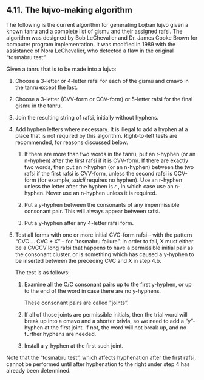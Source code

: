 <a id="section-lujvo-making"></a>4.11. <a id="c4s11"></a>The lujvo-making algorithm
-----------------------------------------------------------------------------------

<a id="id-1.5.13.2.1" class="indexterm"></a>The following is the current algorithm for generating Lojban lujvo given a known tanru and a complete list of gismu and their assigned rafsi. The algorithm was designed by Bob LeChevalier and Dr. James Cooke Brown for computer program implementation. It was modified in 1989 with the assistance of Nora LeChevalier, who detected a flaw in the original “tosmabru test”.

Given a tanru that is to be made into a lujvo:

1.  Choose a 3-letter or 4-letter rafsi for each of the gismu and cmavo in the tanru except the last.

2.  Choose a 3-letter (CVV-form or CCV-form) or 5-letter rafsi for the final gismu in the tanru.

3.  Join the resulting string of rafsi, initially without hyphens.

4.  <a id="id-1.5.13.4.4.1.1" class="indexterm"></a>Add hyphen letters where necessary. It is illegal to add a hyphen at a place that is not required by this algorithm. Right-to-left tests are recommended, for reasons discussed below.

    1.  If there are more than two words in the tanru, put an r-hyphen (or an n-hyphen) after the first rafsi if it is CVV-form. If there are exactly two words, then put an r-hyphen (or an n-hyphen) between the two rafsi if the first rafsi is CVV-form, unless the second rafsi is CCV-form (for example, _<a id="id-1.5.13.4.4.2.1.1.1.1" class="indexterm"></a>saicli_ requires no hyphen). Use an r-hyphen unless the letter after the hyphen is _r_ , in which case use an n-hyphen. Never use an n-hyphen unless it is required.

    2.  Put a y-hyphen between the consonants of any impermissible consonant pair. This will always appear between rafsi.

    3.  <a id="id-1.5.13.4.4.2.3.1.1" class="indexterm"></a>Put a y-hyphen after any 4-letter rafsi form.

    
5.  Test all forms with one or more initial CVC-form rafsi – with the pattern “CVC ... CVC + X” – for “tosmabru failure”. In order to fail, X must either be a CVCCV long rafsi that happens to have a permissible initial pair as the consonant cluster, or is something which has caused a y-hyphen to be inserted between the preceding CVC and X in step 4.b.

    The test is as follows:

    1.  Examine all the C/C consonant pairs up to the first y-hyphen, or up to the end of the word in case there are no y-hyphens.

        These consonant pairs are called "joints”.

    2.  If all of those joints are permissible initials, then the trial word will break up into a cmavo and a shorter brivla, so we need to add a “y”-hyphen at the first joint. If not, the word will not break up, and no further hyphens are needed.

    3.  Install a y-hyphen at the first such joint.

    

<a id="id-1.5.13.5.1" class="indexterm"></a><a id="id-1.5.13.5.2" class="indexterm"></a>Note that the “tosmabru test”, which affects hyphenation after the first rafsi, cannot be performed until after hyphenation to the right under step 4 has already been determined.